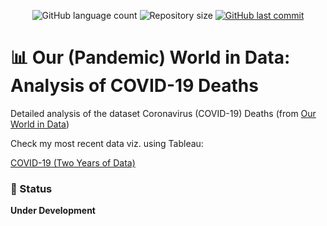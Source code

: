 <p align="center">
  <img alt="GitHub language count" src="https://img.shields.io/github/languages/count/gabrielnsil/covid19_2years?color=green">
  <img alt="Repository size" src="https://img.shields.io/github/repo-size/gabrielnsil/covid19_2years">
  <a href="https://github.com/gabrielnsil/covid19_2years">
    <img alt="GitHub last commit" src="https://img.shields.io/github/last-commit/gabrielnsil/covid19_2years?color=yellow">
  </a>
</p>

# :bar_chart: Our (Pandemic) World in Data: Analysis of COVID-19 Deaths
Detailed analysis of the dataset Coronavirus (COVID-19) Deaths (from [Our World in Data](https://ourworldindata.org/covid-deaths))


Check my most recent data viz. using Tableau:

[COVID-19 (Two Years of Data)](https://public.tableau.com/views/covid19_2years/Painel1?:language=pt-BR&publish=yes&:display_count=n&:origin=viz_share_link)



### :construction: Status

**Under Development**
